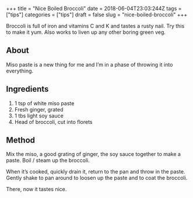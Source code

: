 +++
title = "Nice Boiled Broccoli"
date = 2018-06-04T23:03:244Z
tags = ["tips"]
categories = ["tips"]
draft = false
slug = "nice-boiled-broccoli"
+++ 

Broccoli is full of iron and vitamins C and K and tastes a rusty nail. Try this to make it yum. Also works to liven up any other boring green veg.

<!--more-->

## About
Miso paste is a new thing for me and I’m in a phase of throwing it into everything. 

## Ingredients
1. 1 tsp of white miso paste
2. Fresh ginger, grated 
3. 1 tbs light soy sauce
4. Head of broccoli, cut into florets

## Method
Mix the miso, a good grating of ginger, the soy sauce together to make a paste. Boil / steam up the broccoli. 

When it’s cooked, quickly drain it, return to the pan and throw in the paste. Gently shake to pan around to loosen up the paste and to coat the broccoli.

There, now it tastes nice. 